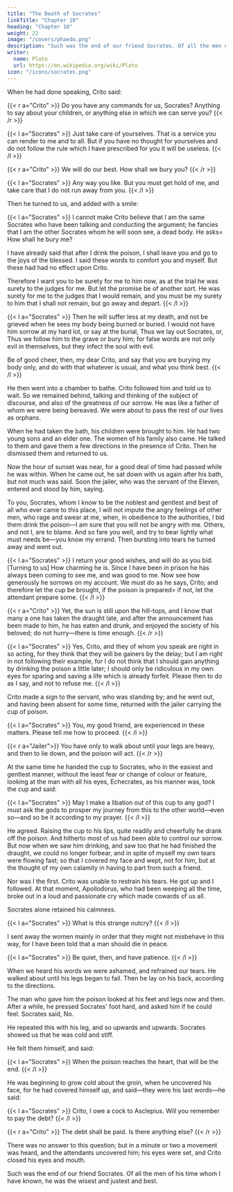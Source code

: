 ```yaml
---
title: "The Death of Socrates"
linkTitle: "Chapter 10"
heading: "Chapter 10"
weight: 22
image: "/covers/phaedo.png"
description: "Such was the end of our friend Socrates. Of all the men of his time whom I have known, he was the wisest and justest and best."
writer:
  name: Plato
  url: https://en.wikipedia.org/wiki/Plato
icon: "/icons/socrates.png"
---
```




When he had done speaking, Crito said:

{{< r a="Crito" >}}
Do you have any commands for us, Socrates? Anything to say about your children, or anything else in which we can serve you?
{{< /r >}}


{{< l a="Socrates" >}}
Just take care of yourselves. That is a service you can render to me and to all<!-- , whether you promise to do so or not -->. But if you have no thought for yourselves and do not follow the rule which I have prescribed for you<!-- , not now for the first time, however much you may profess or promise at the moment, --> it will be useless.
{{< /l >}}


{{< r a="Crito" >}}
We will do our best. How shall we bury you?
{{< /r >}}

{{< l a="Socrates" >}}
Any way you like. But you must get hold of me, and take care that I do not run away from you. 
{{< /l >}}

Then he turned to us, and added with a smile:

{{< l a="Socrates" >}}
I cannot make Crito believe that I am the same Socrates who have been talking and conducting the argument; he fancies that I am the other Socrates whom he will soon see, a dead body. He asks= How shall he bury me? 

I have already said that after I drink the poison, I shall leave you and go to the joys of the blessed. I said these words to comfort you and myself. But these had had no effect upon Crito. 

Therefore I want you to be surety for me to him now, as at the trial he was surety to the judges for me. But let the promise be of another sort. He was surety for me to the judges that I would remain, and you must be my surety to him that I shall not remain, but go away and depart. 
{{< /l >}}

{{< l a="Socrates" >}}
Then he will suffer less at my death, and not be grieved when he sees my body being burned or buried. I would not have him sorrow at my hard lot, or say at the burial, Thus we lay out Socrates, or, Thus we follow him to the grave or bury him; for false words are not only evil in themselves, but they infect the soul with evil. 

Be of good cheer, then, my dear Crito, and say that you are burying my body only, and do with that whatever is usual, and what you think best.
{{< /l >}}

He then went into a chamber to bathe. Crito followed him and told us to wait. So we remained behind, talking and thinking of the subject of discourse, and also of the greatness of our sorrow. He was like a father of whom we were being bereaved. We were about to pass the rest of our lives as orphans. 

When he had taken the bath, his children were brought to him. He had two young sons and an elder one. The women of his family also came. He talked to them and gave them a few directions in the presence of Crito. Then he dismissed them and returned to us.

Now the hour of sunset was near, for a good deal of time had passed while he was within. When he came out, he sat down with us again after his bath, but not much was said. Soon the jailer, who was the servant of the Eleven, entered and stood by him, saying. 

To you, Socrates, whom I know to be the noblest and gentlest and best of all who ever came to this place, I will not impute the angry feelings of other men, who rage and swear at me, when, in obedience to the authorities, I bid them drink the poison—I am sure that you will not be angry with me. Others, and not I, are to blame. And so fare you well, and try to bear lightly what must needs be—you know my errand. Then bursting into tears he turned away and went out.

{{< l a="Socrates" >}}
I return your good wishes, and will do as you bid. [Turning to us] How charming he is. Since I have been in prison he has always been coming to see me, and was good to me. Now see how generously he sorrows on my account. We must do as he says, Crito; and therefore let the cup be brought, if the poison is prepared= if not, let the attendant prepare some.
{{< /l >}}


{{< r a="Crito" >}}
Yet, the sun is still upon the hill-tops, and I know that many a one has taken the draught late, and after the announcement has been made to him, he has eaten and drunk, and enjoyed the society of his beloved; do not hurry—there is time enough.
{{< /r  >}}

{{< l a="Socrates" >}}
Yes, Crito, and they of whom you speak are right in so acting, for they think that they will be gainers by the delay; but I am right in not following their example, for I do not think that I should gain anything by drinking the poison a little later; I should only be ridiculous in my own eyes for sparing and saving a life which is already forfeit. Please then to do as I say, and not to refuse me.
{{< /l >}}

Crito made a sign to the servant, who was standing by; and he went out, and having been absent for some time, returned with the jailer carrying the cup of poison. 

{{< l a="Socrates" >}}
You, my good friend, are experienced in these matters. Please tell me how to proceed. 
{{< /l >}}

{{< r a="Jailer">}}
You have only to walk about until your legs are heavy, and then to lie down, and the poison will act. 
{{< /r >}}

At the same time he handed the cup to Socrates, who in the easiest and gentlest manner, without the least fear or change of colour or feature, looking at the man with all his eyes, Echecrates, as his manner was, took the cup and said:

{{< l a="Socrates" >}}
May I make a libation out of this cup to any god? I must ask the gods to prosper my journey from this to the other world—even so—and so be it according to my prayer.
{{< /l >}}

He agreed. Raising the cup to his lips, quite readily and cheerfully he drank off the poison. And hitherto most of us had been able to control our sorrow. But now when we saw him drinking, and saw too that he had finished the draught, we could no longer forbear, and in spite of myself my own tears were flowing fast; so that I covered my face and wept, not for him, but at the thought of my own calamity in having to part from such a friend. 

Nor was I the first. Crito was unable to restrain his tears. He got up and I followed. At that moment, Apollodorus, who had been weeping all the time, broke out in a loud and passionate cry which made cowards of us all. 

Socrates alone retained his calmness. 

{{< l a="Socrates" >}}
What is this strange outcry?
{{< /l >}}

I sent away the women mainly in order that they might not misbehave in this way, for I have been told that a man should die in peace. 

{{< l a="Socrates" >}}
Be quiet, then, and have patience. 
{{< /l >}}

When we heard his words we were ashamed, and refrained our tears. He walked about until his legs began to fail. Then he lay on his back, according to the directions. 

The man who gave him the poison looked at his feet and legs now and then. After a while, he pressed Socrates' foot hard, and asked him if he could feel. Socrates said, No. 

He repeated this with his leg, and so upwards and upwards. Socrates showed us that he was cold and stiff.

He felt them himself, and said:

{{< l a="Socrates" >}}
When the poison reaches the heart, that will be the end. 
{{< /l >}}

He was beginning to grow cold about the groin, when he uncovered his face, for he had covered himself up, and said—they were his last words—he said:

{{< l a="Socrates" >}}
Crito, I owe a cock to Asclepius. Will you remember to pay the debt? 
{{< /l >}}

{{< r a="Crito" >}}
The debt shall be paid. Is there anything else?
{{< /r >}}

There was no answer to this question; but in a minute or two a movement was heard, and the attendants uncovered him; his eyes were set, and Crito closed his eyes and mouth.

Such was the end of our friend Socrates. Of all the men of his time whom I have known, he was the wisest and justest and best.
